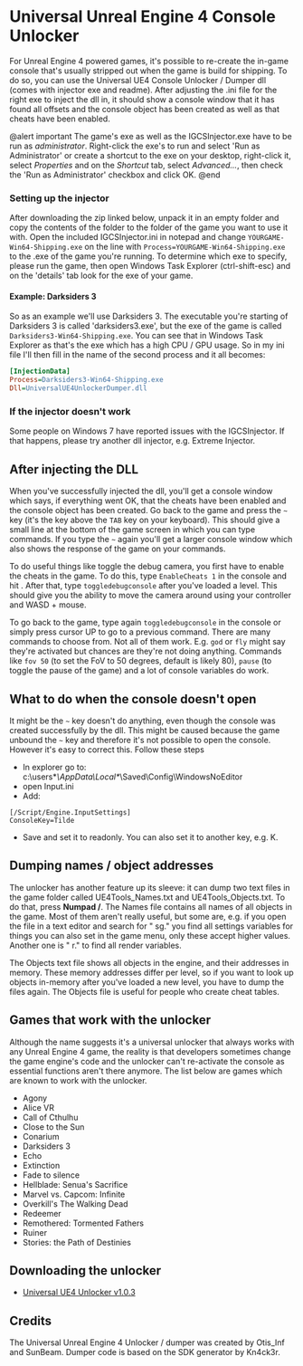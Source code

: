 Universal Unreal Engine 4 Console Unlocker
=============

For Unreal Engine 4 powered games, it's possible to re-create the in-game console that's usually stripped out when the game is build for shipping. To do so, 
you can use the Universal UE4 Console Unlocker / Dumper dll (comes with injector exe and readme). After adjusting the .ini file for the right exe to inject the 
dll in, it should show a console window that it has found all offsets and the console object has been created as well as that cheats have been enabled. 

@alert important
The game's exe as well as the IGCSInjector.exe have to be run as *administrator*. Right-click the exe's to run and select 'Run as Administrator' or create a shortcut to the 
exe on your desktop, right-click it, select *Properties* and on the *Shortcut* tab, select *Advanced...*, then check the 'Run as Administrator' checkbox and click OK. 
@end

### Setting up the injector
After downloading the zip linked below, unpack it in an empty folder and copy the contents of the folder to the folder of the game you want to use it with. Open the included
IGCSInjector.ini in notepad and change `YOURGAME-Win64-Shipping.exe` on the line with `Process=YOURGAME-Win64-Shipping.exe` to the .exe of the game you're running. 
To determine which exe to specify, please run the game, then open Windows Task Explorer (ctrl-shift-esc) and on the 'details' tab look for the exe of your game. 

#### Example: Darksiders 3
So as an example we'll use Darksiders 3. The executable you're starting of Darksiders 3 is called 'darksiders3.exe', but the exe of the game is called 
`Darksiders3-Win64-Shipping.exe`. You can see that in Windows Task Explorer as that's the exe which has a high CPU / GPU usage. So in my ini file I'll then fill in the name
of the second process and it all becomes:

```ini
[InjectionData]
Process=Darksiders3-Win64-Shipping.exe
Dll=UniversalUE4UnlockerDumper.dll
```

### If the injector doesn't work
Some people on Windows 7 have reported issues with the IGCSInjector. If that happens, please try another dll injector, e.g. Extreme Injector. 

## After injecting the DLL
When you've successfully injected the dll, you'll get a console window which says, if everything went OK, that the cheats have been enabled and the console object
has been created. Go back to the game and press the `~` key (it's the key above the `TAB` key on your keyboard). This should give a small line at the bottom of the 
game screen in which you can type commands. If you type the `~` again you'll get a larger console window which also shows the response of the game on your commands. 

To do useful things like toggle the debug camera, you first have to enable the cheats in the game. To do this, type `EnableCheats 1` in the console and hit <enter>. After 
that, type `toggledebugconsole` after you've loaded a level. This should give you the ability to move the camera around using your controller and WASD + mouse.

To go back to the game, type again `toggledebugconsole` in the console or simply press cursor UP to go to a previous command. There are many commands to choose from. Not all
of them work. E.g. `god` or `fly` might say they're activated but chances are they're not doing anything. Commands like `fov 50` (to set the FoV to 50 degrees, default is 
likely 80), `pause` (to toggle the pause of the game) and a lot of console variables do work. 

## What to do when the console doesn't open
It might be the `~` key doesn't do anything, even though the console was created successfully by the dll. This might be caused because the game unbound the `~` key
and therefore it's not possible to open the console. However it's easy to correct this. Follow these steps

* In explorer go to: c:\users\*<your username>*\AppData\Local\*<game name>*\Saved\Config\WindowsNoEditor 
* open Input.ini
* Add:
```
[/Script/Engine.InputSettings]
ConsoleKey=Tilde
```
* Save and set it to readonly. You can also set it to another key, e.g. K. 

## Dumping names / object addresses
The unlocker has another feature up its sleeve: it can dump two text files in the game folder called UE4Tools_Names.txt and UE4Tools_Objects.txt. To do that, press **Numpad /**.
The Names file contains all names of all objects in the game. Most of them aren't really useful, but some are, e.g. if you open the file in a text editor and search for " sg." 
you find all settings variables for things you can also set in the game menu, only these accept higher values. Another one is " r." to find all render variables. 

The Objects text file shows all objects in the engine, and their addresses in memory. These memory addresses differ per level, so if you want to look up objects in-memory
after you've loaded a new level, you have to dump the files again. The Objects file is useful for people who create cheat tables. 

## Games that work with the unlocker
Although the name suggests it's a universal unlocker that always works with any Unreal Engine 4 game, the reality is that developers sometimes change the game engine's code
and the unlocker can't re-activate the console as essential functions aren't there anymore. The list below are games which are known to work with the unlocker. 

* Agony
* Alice VR
* Call of Cthulhu
* Close to the Sun
* Conarium
* Darksiders 3
* Echo
* Extinction
* Fade to silence
* Hellblade: Senua's Sacrifice
* Marvel vs. Capcom: Infinite
* Overkill's The Walking Dead
* Redeemer
* Remothered: Tormented Fathers
* Ruiner
* Stories: the Path of Destinies

## Downloading the unlocker

* [Universal UE4 Unlocker v1.0.3](https://mega.nz/#!kNZiWSRT!NToGhlcZtJ2pX_2rnW5viZXOV_3Z77Wduc8Gbn6kNyk)

## Credits

The Universal Unreal Engine 4 Unlocker / dumper was created by Otis_Inf and SunBeam. Dumper code is based on the SDK generator by Kn4ck3r. 
